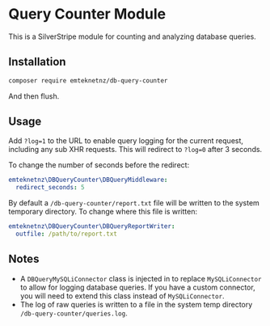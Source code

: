 # Query Counter Module

This is a SilverStripe module for counting and analyzing database queries.

## Installation

```bash
composer require emteknetnz/db-query-counter
```

And then flush.

## Usage

Add `?log=1` to the URL to enable query logging for the current request, including any sub XHR requests. This will redirect to `?log=0` after 3 seconds.

To change the number of seconds before the redirect:

```yml
emteknetnz\DBQueryCounter\DBQueryMiddleware:
  redirect_seconds: 5
```

By default a `/db-query-counter/report.txt` file will be written to the system temporary directory. To change where this file is written:

```yml
emteknetnz\DBQueryCounter\DBQueryReportWriter:
  outfile: /path/to/report.txt
```

## Notes

- A `DBQueryMySQLiConnector` class is injected in to replace `MySQLiConnector` to allow for logging database queries. If you have a custom connector, you will need to extend this class instead of `MySQLiConnector`.
- The log of raw queries is written to a file in the system temp directory `/db-query-counter/queries.log`.
